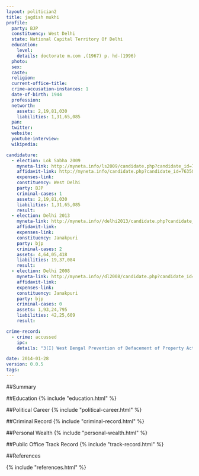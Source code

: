 ```yaml
---
layout: politician2
title: jagdish mukhi
profile: 
  party: BJP
  constituency: West Delhi
  state: National Capital Territory Of Delhi
  education: 
    level: 
    details: doctorate m.com ,(1967) p. hd-(1996)
  photo: 
  sex: 
  caste: 
  religion: 
  current-office-title: 
  crime-accusation-instances: 1
  date-of-birth: 1944
  profession: 
  networth: 
    assets: 2,19,81,030
    liabilities: 1,31,65,085
  pan: 
  twitter: 
  website: 
  youtube-interview: 
  wikipedia: 

candidature: 
  - election: Lok Sabha 2009
    myneta-link: http://myneta.info/ls2009/candidate.php?candidate_id=7635
    affidavit-link: http://myneta.info/candidate.php?candidate_id=7635&scan=original
    expenses-link: 
    constituency: West Delhi 
    party: BJP
    criminal-cases: 1
    assets: 2,19,81,030
    liabilities: 1,31,65,085
    result:  
  - election: Delhi 2013
    myneta-link: http://myneta.info//delhi2013/candidate.php?candidate_id=131
    affidavit-link: 
    expenses-link: 
    constituency: Janakpuri 
    party: bjp
    criminal-cases: 2
    assets: 4,64,05,418
    liabilities: 19,37,084
    result:  
  - election: Delhi 2008
    myneta-link: http://myneta.info//dl2008/candidate.php?candidate_id=133
    affidavit-link: 
    expenses-link: 
    constituency: Janakpuri 
    party: bjp
    criminal-cases: 0
    assets: 1,93,24,795
    liabilities: 42,25,609
    result:  

crime-record: 
  - crime: accussed
    ipc: 
    details: "3(I) West Bengal Prevention of Defacement of Property Act 1976" 

date: 2014-01-28
version: 0.0.5
tags: 
---
```

##Summary


##Education
{% include "education.html" %}


##Political Career
{% include "political-career.html" %}


##Criminal Record
{% include "criminal-record.html" %}


##Personal Wealth
{% include "personal-wealth.html" %}


##Public Office Track Record
{% include "track-record.html" %}


##References


{% include "references.html" %}